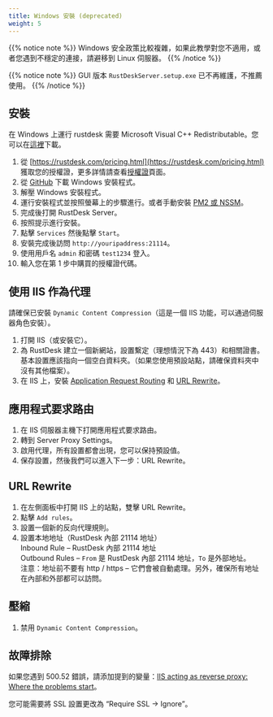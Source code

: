 ```yaml
---
title: Windows 安裝 (deprecated)
weight: 5
---
```


{{% notice note %}}
Windows 安全政策比較複雜，如果此教學對您不適用，或者您遇到不穩定的連接，請避移到 Linux 伺服器。
{{% /notice %}}

{{% notice note %}}
GUI 版本 `RustDeskServer.setup.exe` 已不再維護，不推薦使用。
{{% /notice %}}

## 安裝

在 Windows 上運行 rustdesk 需要 Microsoft Visual C++ Redistributable。您可以在[這裡](https://learn.microsoft.com/en-us/cpp/windows/latest-supported-vc-redist)下載。

1. 從 [https://rustdesk.com/pricing.html](https://rustdesk.com/pricing.html) 獲取您的授權證，更多詳情請查看[授權證](https://rustdesk.com/docs/en/self-host/rustdesk-server-pro/license/)頁面。
2. 從 [GitHub](https://github.com/rustdesk/rustdesk-server-pro/releases/latest) 下載 Windows 安裝程式。
3. 解壓 Windows 安裝程式。
4. 運行安裝程式並按照螢幕上的步驟進行。或者手動安裝 [PM2 或 NSSM](https://rustdesk.com/docs/en/self-host/rustdesk-server-oss/windows/)。
5. 完成後打開 RustDesk Server。
6. 按照提示進行安裝。
7. 點擊 `Services` 然後點擊 `Start`。
8. 安裝完成後訪問 `http://youripaddress:21114`。
9. 使用用戶名 `admin` 和密碼 `test1234` 登入。
10. 輸入您在第 1 步中購買的授權證代碼。

## 使用 IIS 作為代理

請確保已安裝 `Dynamic Content Compression`（這是一個 IIS 功能，可以通過伺服器角色安裝）。
1. 打開 IIS（或安裝它）。
2. 為 RustDesk 建立一個新網站，設置繫定（理想情況下為 443）和相關證書。基本設置應該指向一個空白資料夾。（如果您使用預設站點，請確保資料夾中沒有其他檔案）。
3. 在 IIS 上，安裝 [Application Request Routing](https://www.iis.net/downloads/microsoft/application-request-routing) 和 [URL Rewrite](https://learn.microsoft.com/en-us/iis/extensions/url-rewrite-module/using-the-url-rewrite-module)。

## 應用程式要求路由

1. 在 IIS 伺服器主機下打開應用程式要求路由。
2. 轉到 Server Proxy Settings。
3. 啟用代理，所有設置都會出現，您可以保持預設值。
4. 保存設置，然後我們可以進入下一步：URL Rewrite。

## URL Rewrite

1. 在左側面板中打開 IIS 上的站點，雙擊 URL Rewrite。
2. 點擊 `Add rules`。
3. 設置一個新的反向代理規則。
4. 設置本地地址（RustDesk 內部 21114 地址）\
Inbound Rule – RustDesk 內部 21114 地址\
Outbound Rules – `From` 是 RustDesk 內部 21114 地址，`To` 是外部地址。\
注意：地址前不要有 http / https – 它們會被自動處理。另外，確保所有地址在內部和外部都可以訪問。

## 壓縮

1. 禁用 `Dynamic Content Compression`。

## 故障排除

如果您遇到 500.52 錯誤，請添加提到的變量：[IIS acting as reverse proxy: Where the problems start](https://techcommunity.microsoft.com/t5/iis-support-blog/iis-acting-as-reverse-proxy-where-the-problems-start/ba-p/846259)。

您可能需要將 SSL 設置更改為 “Require SSL → Ignore”。
